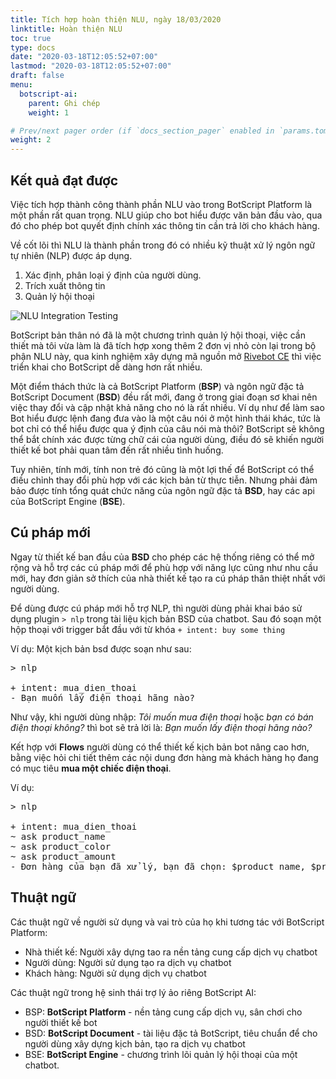 ```yaml
---
title: Tích hợp hoàn thiện NLU, ngày 18/03/2020
linktitle: Hoàn thiện NLU
toc: true
type: docs
date: "2020-03-18T12:05:52+07:00"
lastmod: "2020-03-18T12:05:52+07:00"
draft: false
menu:
  botscript-ai:
    parent: Ghi chép
    weight: 1

# Prev/next pager order (if `docs_section_pager` enabled in `params.toml`)
weight: 2
---
```


## Kết quả đạt được

Việc tích hợp thành công thành phần NLU vào trong BotScript Platform là một phần rất quan trọng. NLU giúp cho bot hiểu được văn bản đầu vào, qua đó cho phép bot quyết định chính xác thông tin cần trả lời cho khách hàng.

Về cốt lõi thì NLU là thành phần trong đó có nhiều kỹ thuật xử lý ngôn ngữ tự nhiên (NLP) được áp dụng.

1. Xác định, phân loại ý định của người dùng.
2. Trích xuất thông tin
3. Quản lý hội thoại

![NLU Integration Testing](/img/botscript-ai/nlu-integration.jpg)

BotScript bản thân nó đã là một chương trình quản lý hội thoại, việc cần thiết mà tôi vừa làm là đã tích hợp xong thêm 2 đơn vị nhỏ còn lại trong bộ phận NLU này, qua kinh nghiệm xây dựng mã nguồn mở [Rivebot CE](https://github.com/yeuai/rivebot-ce) thì việc triển khai cho BotScript dễ dàng hơn rất nhiều.

Một điểm thách thức là cả BotScript Platform (**BSP**) và ngôn ngữ đặc tả BotScript Document (**BSD**) đều rất mới, đang ở trong giai đoạn sơ khai nên việc thay đổi và cập nhật khả năng cho nó là rất nhiều. Ví dụ như để làm sao Bot hiểu được lệnh đang đưa vào là một câu nói ở một hình thái khác, tức là bot chỉ có thể hiểu được qua ý định của câu nói mà thôi? BotScript sẽ không thể bắt chính xác được từng chữ cái của người dùng, điều đó sẽ khiến người thiết kế bot phải quan tâm đến rất nhiều tình huống.

Tuy nhiên, tính mới, tính non trẻ đó cũng là một lợi thế để BotScript có thể điều chỉnh thay đổi phù hợp với các kịch bản từ thực tiễn. Nhưng phải đảm bảo được tính tổng quát chức năng của ngôn ngữ đặc tả **BSD**, hay các api của BotScript Engine (**BSE**).

## Cú pháp mới

Ngay từ thiết kế ban đầu của **BSD** cho phép các hệ thống riêng có thể mở rộng và hỗ trợ các cú pháp mới để phù hợp với năng lực cũng như nhu cầu mới, hay đơn giản sở thích của nhà thiết kế tạo ra cú pháp thân thiệt nhất với người dùng.

Để dùng được cú pháp mới hỗ trợ NLP, thì người dùng phải khai báo sử dụng plugin `> nlp` trong tài liệu kịch bản BSD của chatbot. Sau đó soạn một hộp thoại với trigger bắt đầu với từ khóa `+ intent: buy some thing` 

Ví dụ: Một kịch bản bsd được soạn như sau:

<pre>
> nlp

+ intent: mua_dien_thoai
- Bạn muốn lấy điện thoại hãng nào?
</pre>

Như vậy, khi người dùng nhập: *Tôi muốn mua điện thoại* hoặc *bạn có bán điện thoại không?* thì bot sẽ trả lời là: *Bạn muốn lấy điện thoại hãng nào?*

Kết hợp với **Flows** người dùng có thể thiết kế kịch bản bot nâng cao hơn, bằng việc hỏi chi tiết thêm các nội dung đơn hàng mà khách hàng họ đang có mục tiêu **mua một chiếc điện thoại**.

Ví dụ:

<pre>
> nlp

+ intent: mua_dien_thoai
~ ask product_name
~ ask product_color
~ ask product_amount
- Đơn hàng của bạn đã xử lý, bạn đã chọn: $product_name, $product_color, $product_amount với giá $product_price
</pre>

## Thuật ngữ

Các thuật ngữ về người sử dụng và vai trò của họ khi tương tác với BotScript Platform:

* Nhà thiết kế: Người xây dựng tao ra nền tảng cung cấp dịch vụ chatbot
* Người dùng: Người sử dụng tạo ra dịch vụ chatbot
* Khách hàng: Người sử dụng dịch vụ chatbot

Các thuật ngữ trong hệ sinh thái trợ lý ảo riêng BotScript AI:

* BSP: **BotScript Platform** - nền tảng cung cấp dịch vụ, sân chơi cho người thiết kế bot
* BSD: **BotScript Document** - tài liệu đặc tả BotScript, tiêu chuẩn để cho người dùng xây dựng kịch bản, tạo ra dịch vụ chatbot
* BSE: **BotScript Engine** - chương trình lõi quản lý hội thoại của một chatbot.

